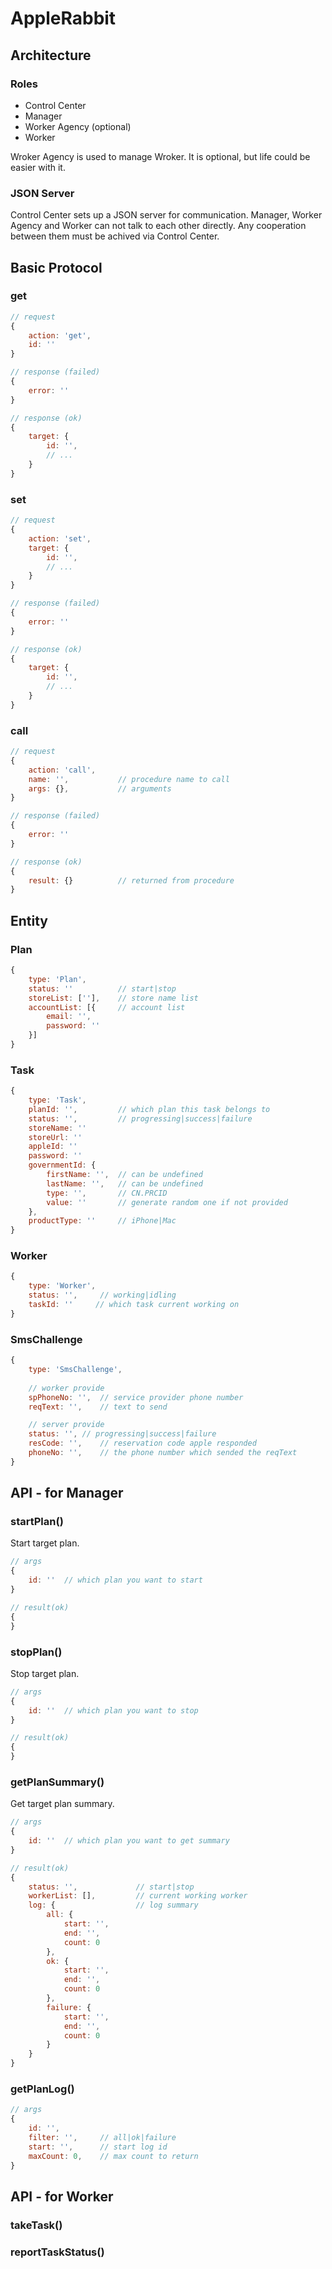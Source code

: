 # AppleRabbit

## Architecture

### Roles

- Control Center
- Manager
- Worker Agency (optional)
- Worker

Wroker Agency is used to manage Wroker. It is optional, but life could be easier with it.

### JSON Server

Control Center sets up a JSON server for communication. Manager, Worker Agency and Worker can not talk to each other directly. Any cooperation between them must be achived via Control Center.

## Basic Protocol

### get
```javascript
// request
{
	action: 'get',
	id: ''
}

// response (failed)
{
	error: ''
}

// response (ok)
{
	target: {
		id: '',
		// ...
	}
}
```

### set

```javascript
// request
{
	action: 'set',
	target: {
		id: '',
		// ...
	}
}

// response (failed)
{
	error: ''
}

// response (ok)
{
	target: {
		id: '',
		// ...
	}
}
```

### call

```javascript
// request
{
    action: 'call',
    name: '',           // procedure name to call
    args: {},           // arguments
}

// response (failed)
{
    error: ''
}

// response (ok)
{
    result: {}          // returned from procedure
}
```

## Entity

### Plan

```javascript
{
	type: 'Plan',
	status: ''	        // start|stop
	storeList: [''],    // store name list
	accountList: [{     // account list
	    email: '',
	    password: ''
	}]
}
```

### Task

```javascript
{
    type: 'Task',
    planId: '',         // which plan this task belongs to
    status: '',         // progressing|success|failure
	storeName: ''
	storeUrl: ''
	appleId: ''
	password: ''
	governmentId: {
		firstName: '',	// can be undefined
		lastName: '',	// can be undefined
		type: '',		// CN.PRCID
		value: ''		// generate random one if not provided
	},
	productType: ''		// iPhone|Mac
}
```

### Worker

```javascript
{
	type: 'Worker',
	status: '',     // working|idling
	taskId: ''     // which task current working on
}
```

### SmsChallenge

```javascript
{
	type: 'SmsChallenge',
	
	// worker provide
	spPhoneNo: '',	// service provider phone number
	reqText: '',	// text to send

	// server provide
	status: '',	// progressing|success|failure
	resCode: '',	// reservation code apple responded
	phoneNo: '',	// the phone number which sended the reqText
}
```

## API - for Manager

### startPlan()

Start target plan.

```javascript
// args
{
    id: ''  // which plan you want to start
}

// result(ok)
{
}
```

### stopPlan()

Stop target plan.

```javascript
// args
{
    id: ''  // which plan you want to stop
}

// result(ok)
{
}
```

### getPlanSummary()

Get target plan summary.

```javascript
// args
{
    id: ''  // which plan you want to get summary
}

// result(ok)
{
    status: '',             // start|stop
    workerList: [],         // current working worker
    log: {                  // log summary
        all: {
            start: '',
            end: '',
            count: 0
        },
        ok: {
            start: '',
            end: '',
            count: 0
        },
        failure: {
            start: '',
            end: '',
            count: 0
        }
    }
}
```

### getPlanLog()

```javascript
// args
{
    id: '',
    filter: '',     // all|ok|failure
    start: '',      // start log id
    maxCount: 0,    // max count to return
}
```

## API - for Worker

### takeTask()

### reportTaskStatus()
